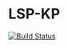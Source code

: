 # LSP-KP
[![Build Status](https://travis-ci.com/rhssk/LSP-KP.svg?token=DDVeWdoUg6sL6bsNrRsy&branch=master)](https://travis-ci.com/rhssk/LSP-KP)
